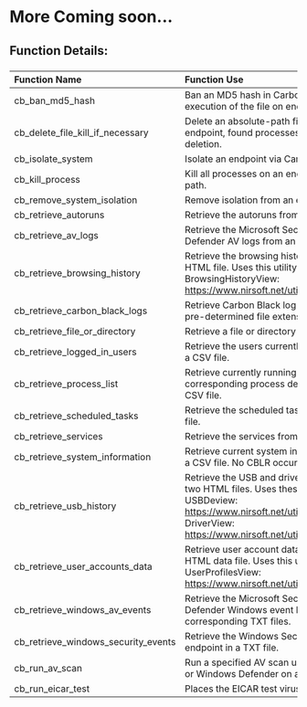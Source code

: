 # More Coming soon...

## Function Details:

###
| **Function Name** | **Function Use** |
| :------------- |:-------------|
| cb_ban_md5_hash | Ban an MD5 hash in Carbon Black, preventing execution of the file on endpoints. |
| cb_delete_file_kill_if_necessary | Delete an absolute-path file or directory from an endpoint, found processes will be killed prior to deletion. |
| cb_isolate_system | Isolate an endpoint via Carbon Black. |
| cb_kill_process | Kill all processes on an endpoint containing a name or path. |
| cb_remove_system_isolation | Remove isolation from an endpoint via Carbon Black. |
| cb_retrieve_autoruns | Retrieve the autoruns from an endpoint in a CSV file. |
| cb_retrieve_av_logs | Retrieve the Microsoft Security Client and/or Windows Defender AV logs from an endpoint in a ZIP file. |
| cb_retrieve_browsing_history | Retrieve the browsing history from an endpoint in an HTML file. Uses this utility:<br/>BrowsingHistoryView: https://www.nirsoft.net/utils/browsing_history_view.html  |
| cb_retrieve_carbon_black_logs | Retrieve Carbon Black log files from an endpoint from pre-determined file extensions in a ZIP file. |
| cb_retrieve_file_or_directory | Retrieve a file or directory from an endpoint in a ZIP file. |
| cb_retrieve_logged_in_users | Retrieve the users currently logged from an endpoint in a CSV file. |
| cb_retrieve_process_list | Retrieve currently running processes and corresponding process details from an endpoint in a CSV file. |
| cb_retrieve_scheduled_tasks | Retrieve the scheduled tasks from an endpoint in a CSV file. |
| cb_retrieve_services | Retrieve the services from an endpoint in a CSV file. |
| cb_retrieve_system_information | Retrieve current system information from an endpoint in a CSV file. No CBLR occurs. |
| cb_retrieve_usb_history | Retrieve the USB and drive details from an endpoint in two HTML files. Uses these utilities:<br/>USBDeview: https://www.nirsoft.net/utils/usb_devices_view.html<br/>DriverView: https://www.nirsoft.net/utils/driverview.html|
| cb_retrieve_user_accounts_data | Retrieve user account data from an endpoint as an HTML data file. Uses this utility:<br/>UserProfilesView: https://www.nirsoft.net/utils/user_profiles_view.html|
| cb_retrieve_windows_av_events | Retrieve the Microsoft Security Client and/or Windows Defender Windows event logs from an endpoint in corresponding TXT files. |
| cb_retrieve_windows_security_events | Retrieve the Windows Security event logs from an endpoint in a TXT file. |
| cb_run_av_scan | Run a specified AV scan using Microsoft Security Client or Windows Defender on an endpoint. |
| cb_run_eicar_test | Places the EICAR test virus on an endpoint. |
